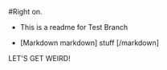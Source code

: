 #Right on.

*  This is a readme for Test Branch

*  [Markdown markdown] stuff [/markdown]

LET'S GET WEIRD!
